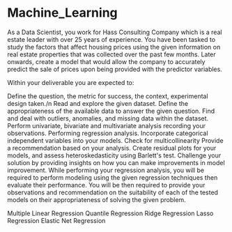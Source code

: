 # Machine_Learning


As a Data Scientist, you work for Hass Consulting Company which is a real estate leader with over 25 years of experience. You have been tasked to study the factors that affect housing prices using the given information on real estate properties that was collected over the past few months. Later onwards, create a model that would allow the company to accurately predict the sale of prices upon being provided with the predictor variables. 

Within your deliverable you are expected to:

Define the question, the metric for success, the context, experimental design taken./n
Read and explore the given dataset.
Define the appropriateness of the available data to answer the given question.
Find and deal with outliers, anomalies, and missing data within the dataset.
Perform univariate, bivariate and multivariate analysis recording your observations.
Performing regression analysis.
Incorporate categorical independent variables into your models.
Check for multicollinearity
Provide a recommendation based on your analysis. 
Create residual plots for your models, and assess heteroskedasticity using Barlett's test.
Challenge your solution by providing insights on how you can make improvements in model improvement.
While performing your regression analysis, you will be required to perform modeling using the given regression techniques then evaluate their performance. You will be then required to provide your observations and recommendation on the suitability of each of the tested models on their appropriateness of solving the given problem. 

Multiple Linear Regression
Quantile Regression
Ridge Regression
Lasso Regression
Elastic Net Regression
